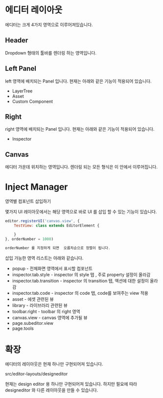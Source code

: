 # 에디터 레이아웃 

에디터는 크게 4가지 영역으로 이루어져있습니다. 

## Header 

Dropdown 형태의 툴바를 렌더링 하는 영역입니다. 

## Left Panel 

left 영역에 배치되는 Panel 입니다. 
현재는 아래와 같은 기능이 적용되어 있습니다. 

* LayerTree 
* Asset 
* Custom Component 

## Right 

right 영역에 배치되는 Panel 입니다. 
현재는 아래와 같은 기능이 적용되어 있습니다. 

* Inspector 

## Canvas 

에디터 가운데 위치하는 영역입니다. 렌더링 되는 모든 형식은 이 안에서 이루어집니다. 


# Inject Manager 

영역별 컴포넌트 삽입하기 

몇가지 UI 레이아웃에서는 해당 영역으로 바로 UI 를 삽입 할 수 있는 기능이 있습니다. 

```js
editor.registerUI('canvas.view', {
    TestView: class extends EditorElement {

    }
}, orderNumber = 1000)

orderNumber 를 지정하게 되면  오름차순으로 정렬이 됩니다. 

```

삽입 가능한 영역 리스트는 아래와 같습니다. 

* popup - 전체화면 영역에서 표시할 컴포넌트 
* inspector.tab.style - inspector 의 style 탭 , 주로 property 설정이 올라감 
* inspector.tab.transition - inspector 의 transition 탭,  액션에 대한 설정이 올라감 
* inspector.tab.code - inspector 의 code 탭, code를 보여주는 view 적용 
* asset - 에셋 관련된 뷰 
* library - 라이브러리 관련된 뷰 
* toolbar.right - toolbar 의 right 영역 
* canvas.view - canvas 영역에 추가될 뷰 
* page.subeditor.view 
* page.tools


# 확장 

에디터의 레이아웃은 현재 하나만 구현되어져 있습니다. 

src/editor-layouts/designeditor 

현재는 design editor 용 하나만 구현되어져 있습니다. 하지만 필요에 따라 designeditor 와 다른 레이아웃을 만들 수 있습니다. 

